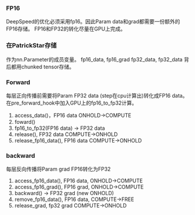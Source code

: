 ### FP16
DeepSpeed的优化必须采用fp16。因此Param data和grad都需要一份额外的FP16存储。
FP16和FP32的转化尽量在GPU上完成。

### 在PatrickStar存储
作为nn.Parameter的成员变量。
fp16_data, fp16_grad
fp32_data, fp32_data
背后都用chunked tensor存储。

### Forward
每层正向传播前需要将Param FP32 data (step在cpu计算出)转化成FP16 data。
在pre_forward_hook中加入GPU上的fp16_to_fp32计算。
1. access_data()，FP16 data ONHOLD->COMPUTE
2. foward()
3. fp16_to_fp32(FP16 data) -> FP32 data
4. release(), FP32 data COMPUTE->ONHOLD
5. release_fp16_data(), FP16 data COMPUTE->ONHOLD


### backward
每层反向传播将Param grad FP16转化为FP32

1. access_fp16_data(), FP16 data, ONHOLD->COMPUTE
2. access_fp16_grad(), FP16 grad, ONHOLD->COMPUTE
3. backward() -> FP32 grad (new ONHOLD)
4. remove_fp16_data(), FP16 data, COMPUTE->FREE
5. release_grad, fp32 grad COMPUTE->ONHOLD
